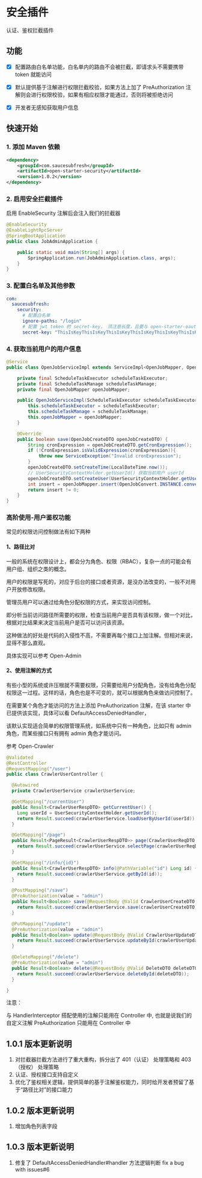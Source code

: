 # 安全插件

认证、鉴权拦截插件

## 功能

- [x] 配置路由白名单功能，白名单内的路由不会被拦截，即请求头不需要携带 token 就能访问

- [x] 默认提供基于注解进行权限拦截校验，如果方法上加了 PreAuthorization 注解则会进行权限校验，如果有相应权限才能通过，否则将被拒绝访问

- [x] 开发者无感知获取用户信息

## 快速开始

### 1. 添加 Maven 依赖

```xml
<dependency>
    <groupId>com.saucesubfresh</groupId>
    <artifactId>open-starter-security</artifactId>
    <version>1.0.2</version>
</dependency>
```

### 2. 启用安全拦截插件

启用 EnableSecurity 注解后会注入我们的拦截器
```java
@EnableSecurity
@EnableLightRpcServer
@SpringBootApplication
public class JobAdminApplication {

    public static void main(String[] args) {
        SpringApplication.run(JobAdminApplication.class, args);
    }
}
```

### 3. 配置白名单及其他参数

```yaml
com:
  saucesubfresh:
    security:
      # 配置白名单
      ignore-paths: "/login"
      # 配置 jwt token 的 secret-key， 须注意长度，且要与 open-starter-oauth 配置的一致
      secret-key: "ThisIsKeyThisIsKeyThisIsKeyThisIsKeyThisIsKeyThisIsKey"
```

### 4. 获取当前用户的用户信息

```java
@Service
public class OpenJobServiceImpl extends ServiceImpl<OpenJobMapper, OpenJobDO> implements OpenJobService {

    private final ScheduleTaskExecutor scheduleTaskExecutor;
    private final ScheduleTaskManage scheduleTaskManage;
    private final OpenJobMapper openJobMapper;

    public OpenJobServiceImpl(ScheduleTaskExecutor scheduleTaskExecutor, ScheduleTaskManage scheduleTaskManage, OpenJobMapper openJobMapper) {
        this.scheduleTaskExecutor = scheduleTaskExecutor;
        this.scheduleTaskManage = scheduleTaskManage;
        this.openJobMapper = openJobMapper;
    }

    @Override
    public boolean save(OpenJobCreateDTO openJobCreateDTO) {
        String cronExpression = openJobCreateDTO.getCronExpression();
        if (!CronExpression.isValidExpression(cronExpression)){
            throw new ServiceException("Invalid cronExpression");
        }
        openJobCreateDTO.setCreateTime(LocalDateTime.now());
        // UserSecurityContextHolder.getUserId() 获取当前用户 userId
        openJobCreateDTO.setCreateUser(UserSecurityContextHolder.getUserId());
        int insert = openJobMapper.insert(OpenJobConvert.INSTANCE.convert(openJobCreateDTO));
        return insert != 0;
    }
}

```

### 高阶使用-用户鉴权功能

常见的权限访问控制做法有如下两种

#### 1、路径比对

一般的系统在权限设计上，都会分为角色、权限（RBAC），复杂一点的可能会有用户组、组织之类的概念。

用户的权限是写死的，对应于后台的接口或者资源，是没办法改变的，一般不对用户开放修改权限。

管理员用户可以通过给角色分配权限的方式，来实现访问控制。

即分析当前访问路径所需要的权限，检查当前用户是否具有该权限，做一个对比，根据对比结果来决定当前用户是否可以访问该资源。

这种做法的好处是代码的入侵性不高，不需要再每个接口上加注解。但相对来说，显得不那么直观。

具体实现可以参考 Open-Admin

#### 2、使用注解的方式

有些小型的系统或许压根就不需要权限，只需要给用户分配角色，没有给角色分配权限这一过程。这样的话，角色也是不可变的，就可以根据角色来做访问控制了。

在需要某个角色才能访问的方法上添加 PreAuthorization 注解，在该 starter 中已提供该实现，具体可以看 DefaultAccessDeniedHandler，

该默认实现适合简单的权限管理系统，如系统中只有一种角色，比如只有 admin 角色，而某些接口只有拥有 admin 角色才能访问。

参考 Open-Crawler

```java
@Validated
@RestController
@RequestMapping("/user")
public class CrawlerUserController {

  @Autowired
  private CrawlerUserService crawlerUserService;

  @GetMapping("/currentUser")
  public Result<CrawlerUserRespDTO> getCurrentUser() {
    Long userId = UserSecurityContextHolder.getUserId();
    return Result.succeed(crawlerUserService.loadUserByUserId(userId));
  }

  @GetMapping("/page")
  public Result<PageResult<CrawlerUserRespDTO>> page(CrawlerUserReqDTO crawlerUserReqDTO) {
    return Result.succeed(crawlerUserService.selectPage(crawlerUserReqDTO));
  }

  @GetMapping("/info/{id}")
  public Result<CrawlerUserRespDTO> info(@PathVariable("id") Long id) {
    return Result.succeed(crawlerUserService.getById(id));
  }

  @PostMapping("/save")
  @PreAuthorization(value = "admin")
  public Result<Boolean> save(@RequestBody @Valid CrawlerUserCreateDTO crawlerUserCreateDTO) {
    return Result.succeed(crawlerUserService.save(crawlerUserCreateDTO));
  }

  @PutMapping("/update")
  @PreAuthorization(value = "admin")
  public Result<Boolean> update(@RequestBody @Valid CrawlerUserUpdateDTO crawlerUserUpdateDTO) {
    return Result.succeed(crawlerUserService.updateById(crawlerUserUpdateDTO));
  }

  @DeleteMapping("/delete")
  @PreAuthorization(value = "admin")
  public Result<Boolean> delete(@RequestBody @Valid DeleteDTO deleteDTO) {
    return Result.succeed(crawlerUserService.deleteById(deleteDTO));
  }

}
```

注意：

与 HandlerInterceptor 搭配使用的注解只能用在 Controller 中, 也就是说我们的自定义注解 PreAuthorization 只能用在 Controller 中

## 1.0.1 版本更新说明

1. 对拦截器拦截方法进行了重大重构，拆分出了 401（认证） 处理策略和 403（授权） 处理策略
2. 认证、授权接口支持自定义
3. 优化了鉴权相关逻辑，提供简单的基于注解鉴权能力，同时给开发者预留了基于“路径比对”的接口能力

## 1.0.2 版本更新说明

1. 增加角色列表字段

## 1.0.3 版本更新说明

1. 修复了 DefaultAccessDeniedHandler#handler 方法逻辑判断 fix a bug with issues#6